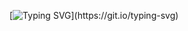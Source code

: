 [![Typing SVG](https://readme-typing-svg.herokuapp.com?color=FF3670&size=35&center=true&vCenter=true&width=1000&lines=Welcome+to+the+Oemah+Tech+organization;Serving+technology+issues;Technology+solutions+provider;For+a+better+future!)](https://git.io/typing-svg)
